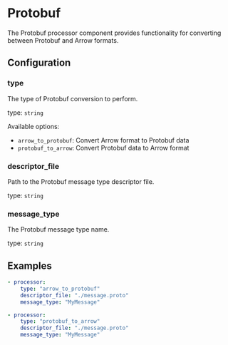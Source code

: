 # Protobuf

The Protobuf processor component provides functionality for converting between Protobuf and Arrow formats.

## Configuration

### **type**

The type of Protobuf conversion to perform.

type: `string`

Available options:
- `arrow_to_protobuf`: Convert Arrow format to Protobuf data
- `protobuf_to_arrow`: Convert Protobuf data to Arrow format

### **descriptor_file**

Path to the Protobuf message type descriptor file.

type: `string`

### **message_type**

The Protobuf message type name.

type: `string`

## Examples

```yaml
- processor:
    type: "arrow_to_protobuf"
    descriptor_file: "./message.proto"
    message_type: "MyMessage"

- processor:
    type: "protobuf_to_arrow"
    descriptor_file: "./message.proto"
    message_type: "MyMessage"
```